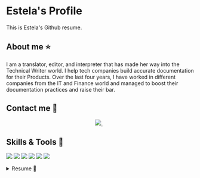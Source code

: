 # Estela's Profile
This is Estela's Github resume.
## About me ⭐
I am a translator, editor, and interpreter that has made her way into the Technical Writer world. I help tech companies build accurate documentation for their Products.
Over the last four years, I have worked in different companies from the IT and Finance world and managed to boost their documentation practices and raise their bar.
## Contact me 💌
<p align='center'>
  <a href="https://www.linkedin.com/in/estela-mora-alfons%C3%ADn-b7571b9a/">
    <img src="https://img.shields.io/badge/linkedin-%230077B5.svg?&style=for-the-badge&logo=linkedin&logoColor=white" />
     </a>&nbsp;&nbsp;
  </p>
    
## Skills & Tools 💪
<p align='left'>
<img src="https://img.shields.io/badge/Bitbucket-0747a6?style=for-the-badge&logo=bitbucket&logoColor=white" />
<img src= "https://img.shields.io/badge/Jira-0052CC?style=for-the-badge&logo=Jira&logoColor=white" />
<img src= "https://img.shields.io/badge/Python-FFD43B?style=for-the-badge&logo=python&logoColor=blue" />
<img src="https://img.shields.io/badge/json-5E5C5C?style=for-the-badge&logo=json&logoColor=white" />
<img src="https://img.shields.io/badge/Markdown-000000?style=for-the-badge&logo=markdown&logoColor=white" />
<img src= "	https://img.shields.io/badge/VSCode-0078D4?style=for-the-badge&logo=visual%20studio%20code&logoColor=white" />
</p>

<details>
<summary>Resume 📃</summary>

## Work Experience
### Senior Technical Writer — Technisys
📆 2021–2023
<ul>
<li> Development of documentation plan for the Product Packaging (functional, technical, and commercial documentation) </li>
<li> Translation and editing (English and Spanish) of product documentation and training materials</li>
<li> Content creation for training and product </li>
<li> Creation of templates and style guides </li>
<li> Content creation for the API Portal </li>
<li> Management of Bitbucket repositories, Jira incidents, and Confluence </li>
<li> Live translation (ENG<>SPA) at virtual meetings and training sessions </li>
<li> Design and facilitation of writing workshop for developers and technical roles </li>
</ul>

<b> My Work in Metrics </b>
<ul>
<li> + 100 edited file for the API Portal </li>
<li> + 80 files edited for the lastest major release of Cyberbank 4.0 (Technisys' propietary solution) </li>
<li> 30 training material decks written, edited and translated </li>
<li> Live translation in more than 50 virtual meetings </li>
<li> +300 attendees in writing workshops for developers and technical roles </li>
</ul>

### Senior Technical Writer — Crisil 
📆 2017–2021
<ul>
<li> Development of documentation plan for the Product Packaging (functional, technical, and commercial documentation) </li>
<li> Translation and editing (English and Spanish) of product documentation and training materials</li>
<li> Editing and Proofreading of financial and statistics reports for Tier 1 bank in the US </li>
<li> Creation of style guide </li>
<li> Project Management and QC </li>
</ul>

### Research Associate – S&P Global
📆 2015–2017
<ul>
<li> Collection of financial information from public sources </li>
<li> Platform update and QA of platform records </li>
<li> Platform update and QA of platform records </li>
</ul>

### Freelance Translator and Interpreter
📆 2013–Present
<ul>
<li> General and certified translations </li>
<li> Consecutive and simultaneous interpretation
 </li>
</ul>

### Paralegal — Klein & Franco
📆 2014–2015
<ul>
<li> Paralegal for the Public Registry of Commerce
 </li>
<li> Translations </li>
</ul>

### Typist — EY
📆 2008–2013
<ul>
<li> Spanish and English proofreader
 </li>
</ul>

## Education
### Exchange Student — University of Guelph
📆 2022–2022| 📍 Ontario, Canada

Courses taken: Linguistics, Project Management, Consumer Behavior Theory

### MA in Marketing and Communications — University of San Andres
📆 2021–2023| 📍 Buenos Aires, Argentina
Thesis in progress

### Diploma in Conference Interpretation — IES en Lenguas Vivas 'Juan R. Fernandez'
📆 2017–2019| 📍 Buenos Aires, Argentina

### BA in Translations — University of Buenos Aires
📆 2010–2015| 📍 Buenos Aires, Argentina

## Languages 🌐
<ul>
<li> <b> Spanish </b>: Native </li>
<li> <b> English </b>: Native </li>
<li> <b> Portuguese </b>: Advanced </li>
<li> <b> French </b>: Beginner</li>
</ul>
